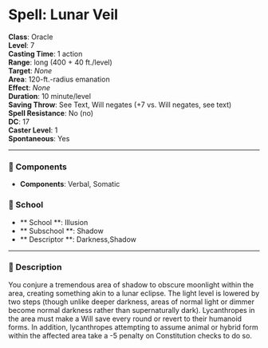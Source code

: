 
# Spell: Lunar Veil
**Class**: Oracle  
**Level**: 7  
**Casting Time**: 1 action  
**Range**: long (400 + 40 ft./level)  
**Target**: _None_  
**Area**: 120-ft.-radius emanation  
**Effect**: _None_  
**Duration**: 10 minute/level  
**Saving Throw**: See Text, Will negates (+7 vs. Will negates, see text)  
**Spell Resistance**: No (no)  
**DC**: 17  
**Caster Level**: 1  
**Spontaneous**: Yes

---

### 🔮 Components
- **Components**: Verbal, Somatic

### 🏫 School
- ** School **: Illusion
- ** Subschool **: Shadow
- ** Descriptor **: Darkness,Shadow
---

### 📜 Description
You conjure a tremendous area of shadow to obscure moonlight within the area, creating something akin to a lunar eclipse. The light level is lowered by two steps (though unlike deeper darkness, areas of normal light or dimmer become normal darkness rather than supernaturally dark). Lycanthropes in the area must make a Will save every round or revert to their humanoid forms. In addition, lycanthropes attempting to assume animal or hybrid form within the affected area take a -5 penalty on Constitution checks to do so.

